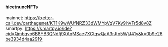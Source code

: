 #### hicetnuncNFTs

mainnet: https://better-call.dev/carthagenet/KT1K9wWUfNRZ33dWMYpVqV7Ky9hVFr5d8v8Z
smartpy: https://smartpy.io/ide?cid=Qmbqvo6B8FB3QNdfj9XAqMSae7XCtqwQaA3rJtp5WjJ41y&k=0b9e26be3934d4aa2919